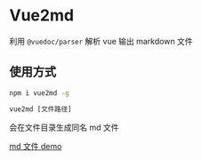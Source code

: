 # Vue2md

利用 `@vuedoc/parser` 解析 vue
输出 markdown 文件

## 使用方式

```cmd
npm i vue2md -g

vue2md [文件路径]
```

会在文件目录生成同名 md 文件

[md 文件 demo](https://github.com/PL-FE/vue2md/blob/main/test/test.md)

